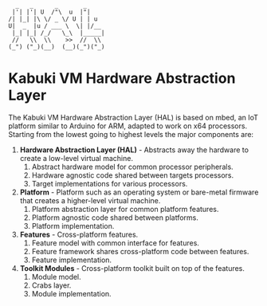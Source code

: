```
  _   _      _       _      
 |'| |'| U  /"\  u  |"|     
/| |_| |\ \/ _ \/ U | | u   
U|  _  |u / ___ \  \| |/__  
 |_| |_| /_/   \_\  |_____|
 //   \\  \\    >>  //  \\  
(_") ("_)(__)  (__)(_")("_)  
```
# Kabuki VM Hardware Abstraction Layer

The Kabuki VM Hardware Abstraction Layer (HAL) is based on mbed, an IoT platform similar to Arduino for ARM, adapted to work on x64 processors. Starting from the lowest going to highest levels the major components are:

1. **Hardware Abstraction Layer (HAL)** - Abstracts away the hardware to create a low-level virtual machine.
   1. Abstract hardware model for common processor peripherals.
   2. Hardware agnostic code shared between targets processors.
   3. Target implementations for various processors.
2. **Platform** - Platform such as an operating system or bare-metal firmware that creates a higher-level virtual machine.
   1. Platform abstraction layer for common platform features.
   2. Platform agnostic code shared between platforms.
   3. Platform implementation.
3. **Features** - Cross-platform features.
   1. Feature model with common interface for features.
   2. Feature framework shares cross-platform code between features.
   3. Feature implementation.
4. **Toolkit Modules** - Cross-platform toolkit built on top of the features.
   1. Module model.
   3. Crabs layer.
   3. Module implementation.
